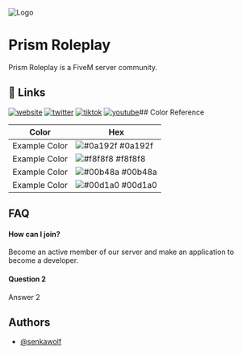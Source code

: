 
![Logo](https://dev-to-uploads.s3.amazonaws.com/uploads/articles/th5xamgrr6se0x5ro4g6.png)


# Prism Roleplay

Prism Roleplay is a FiveM server community.


## 🔗 Links
[![website](https://img.shields.io/badge/website-000?style=for-the-badge&logo=googlechrome&logoColor=white)](https://prismroleplay.com/)
[![twitter](https://img.shields.io/badge/Twitter-1DA1F2?style=for-the-badge&logo=x&logoColor=white)](https://twitter.com/PrismRoleplay)
[![tiktok](https://img.shields.io/badge/tiktok-000000?style=for-the-badge&logo=tiktok&logoColor=white)](https://www.tiktok.com/@prism_roleplay)
[![youtube](https://img.shields.io/badge/youtube-FF0000?style=for-the-badge&logo=youtube&logoColor=white)](https://www.youtube.com//@PrismRoleplayFiveM)## Color Reference

| Color             | Hex                                                                |
| ----------------- | ------------------------------------------------------------------ |
| Example Color | ![#0a192f](https://via.placeholder.com/10/0a192f?text=+) #0a192f |
| Example Color | ![#f8f8f8](https://via.placeholder.com/10/f8f8f8?text=+) #f8f8f8 |
| Example Color | ![#00b48a](https://via.placeholder.com/10/00b48a?text=+) #00b48a |
| Example Color | ![#00d1a0](https://via.placeholder.com/10/00b48a?text=+) #00d1a0 |


## FAQ

#### How can I join?

Become an active member of our server and make an application to become a developer.
#### Question 2

Answer 2


## Authors

- [@senkawolf](https://www.github.com/senkawolf)

